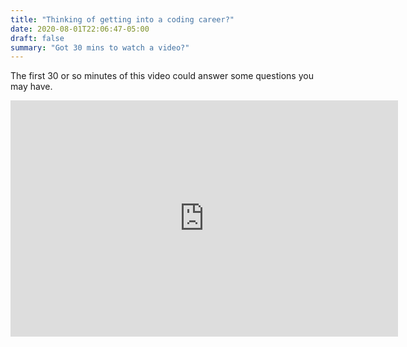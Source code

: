 ```yaml
---
title: "Thinking of getting into a coding career?"
date: 2020-08-01T22:06:47-05:00
draft: false
summary: "Got 30 mins to watch a video?"
---
```


The first 30 or so minutes of this video could answer some questions you may have.

<iframe src="https://player.twitch.tv/?video=688850620&parent=codextypes.com" frameborder="0" allowfullscreen="true" scrolling="no" height="378" width="620"></iframe>
